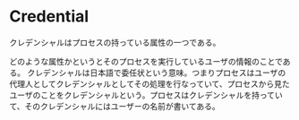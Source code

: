 # Credential

クレデンシャルはプロセスの持っている属性の一つである。

どのような属性かというとそのプロセスを実行しているユーザの情報のことである。
クレデンシャルは日本語で委任状という意味。つまりプロセスはユーザの代理人としてクレデンシャルとしてその処理を行なっていて、プロセスから見たユーザのことをクレデンシャルという。プロセスはクレデンシャルを持っていて、そのクレデンシャルにはユーザーの名前が書いてある。
